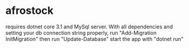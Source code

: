 # afrostock
requires dotnet core 3.1 and MySql server. 
With all dependencies and setting your db connection string properly, run "Add-Migration InitMigration"
then run "Update-Database"
start the app with "dotnet run"
